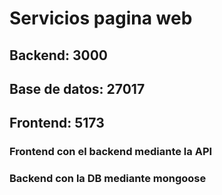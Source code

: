 # Servicios pagina web

## Backend: 3000
## Base de datos: 27017
## Frontend: 5173

### Frontend con el backend mediante la API
### Backend con la DB mediante mongoose